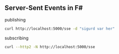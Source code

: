 ## Server-Sent Events in F#

publishing

```sh
curl http://localhost:5000/sse -d "sigurd var her"
```

subscribing

```sh
curl --http2 -N http://localhost:5000/sse
```
